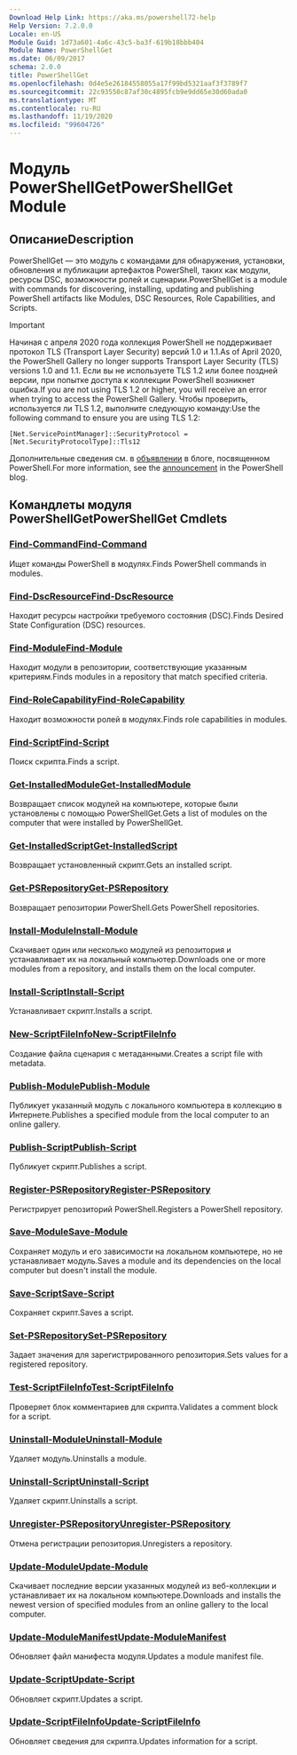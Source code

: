 ```yaml
---
Download Help Link: https://aka.ms/powershell72-help
Help Version: 7.2.0.0
Locale: en-US
Module Guid: 1d73a601-4a6c-43c5-ba3f-619b18bbb404
Module Name: PowerShellGet
ms.date: 06/09/2017
schema: 2.0.0
title: PowerShellGet
ms.openlocfilehash: 0d4e5e26184558055a17f99bd5321aaf3f3789f7
ms.sourcegitcommit: 22c93550c87af30c4895fcb9e9dd65e30d60ada0
ms.translationtype: MT
ms.contentlocale: ru-RU
ms.lasthandoff: 11/19/2020
ms.locfileid: "99604726"
---
```

# <span data-ttu-id="f6285-102">Модуль PowerShellGet</span><span class="sxs-lookup"><span data-stu-id="f6285-102">PowerShellGet Module</span></span>

## <span data-ttu-id="f6285-103">Описание</span><span class="sxs-lookup"><span data-stu-id="f6285-103">Description</span></span>

<span data-ttu-id="f6285-104">PowerShellGet — это модуль с командами для обнаружения, установки, обновления и публикации артефактов PowerShell, таких как модули, ресурсы DSC, возможности ролей и сценарии.</span><span class="sxs-lookup"><span data-stu-id="f6285-104">PowerShellGet is a module with commands for discovering, installing, updating and publishing PowerShell artifacts like Modules, DSC Resources, Role Capabilities, and Scripts.</span></span>

> [!IMPORTANT]
> <span data-ttu-id="f6285-105">Начиная с апреля 2020 года коллекция PowerShell не поддерживает протокол TLS (Transport Layer Security) версий 1.0 и 1.1.</span><span class="sxs-lookup"><span data-stu-id="f6285-105">As of April 2020, the PowerShell Gallery no longer supports Transport Layer Security (TLS) versions 1.0 and 1.1.</span></span> <span data-ttu-id="f6285-106">Если вы не используете TLS 1.2 или более поздней версии, при попытке доступа к коллекции PowerShell возникнет ошибка.</span><span class="sxs-lookup"><span data-stu-id="f6285-106">If you are not using TLS 1.2 or higher, you will receive an error when trying to access the PowerShell Gallery.</span></span> <span data-ttu-id="f6285-107">Чтобы проверить, используется ли TLS 1.2, выполните следующую команду:</span><span class="sxs-lookup"><span data-stu-id="f6285-107">Use the following command to ensure you are using TLS 1.2:</span></span>
>
> `[Net.ServicePointManager]::SecurityProtocol = [Net.SecurityProtocolType]::Tls12`
>
> <span data-ttu-id="f6285-108">Дополнительные сведения см. в [объявлении](https://devblogs.microsoft.com/powershell/powershell-gallery-tls-support/) в блоге, посвященном PowerShell.</span><span class="sxs-lookup"><span data-stu-id="f6285-108">For more information, see the [announcement](https://devblogs.microsoft.com/powershell/powershell-gallery-tls-support/) in the PowerShell blog.</span></span>

## <span data-ttu-id="f6285-109">Командлеты модуля PowerShellGet</span><span class="sxs-lookup"><span data-stu-id="f6285-109">PowerShellGet Cmdlets</span></span>

### [<span data-ttu-id="f6285-110">Find-Command</span><span class="sxs-lookup"><span data-stu-id="f6285-110">Find-Command</span></span>](Find-Command.md)
<span data-ttu-id="f6285-111">Ищет команды PowerShell в модулях.</span><span class="sxs-lookup"><span data-stu-id="f6285-111">Finds PowerShell commands in modules.</span></span>

### [<span data-ttu-id="f6285-112">Find-DscResource</span><span class="sxs-lookup"><span data-stu-id="f6285-112">Find-DscResource</span></span>](Find-DscResource.md)
<span data-ttu-id="f6285-113">Находит ресурсы настройки требуемого состояния (DSC).</span><span class="sxs-lookup"><span data-stu-id="f6285-113">Finds Desired State Configuration (DSC) resources.</span></span>

### [<span data-ttu-id="f6285-114">Find-Module</span><span class="sxs-lookup"><span data-stu-id="f6285-114">Find-Module</span></span>](Find-Module.md)
<span data-ttu-id="f6285-115">Находит модули в репозитории, соответствующие указанным критериям.</span><span class="sxs-lookup"><span data-stu-id="f6285-115">Finds modules in a repository that match specified criteria.</span></span>

### [<span data-ttu-id="f6285-116">Find-RoleCapability</span><span class="sxs-lookup"><span data-stu-id="f6285-116">Find-RoleCapability</span></span>](Find-RoleCapability.md)
<span data-ttu-id="f6285-117">Находит возможности ролей в модулях.</span><span class="sxs-lookup"><span data-stu-id="f6285-117">Finds role capabilities in modules.</span></span>

### [<span data-ttu-id="f6285-118">Find-Script</span><span class="sxs-lookup"><span data-stu-id="f6285-118">Find-Script</span></span>](Find-Script.md)
<span data-ttu-id="f6285-119">Поиск скрипта.</span><span class="sxs-lookup"><span data-stu-id="f6285-119">Finds a script.</span></span>

### [<span data-ttu-id="f6285-120">Get-InstalledModule</span><span class="sxs-lookup"><span data-stu-id="f6285-120">Get-InstalledModule</span></span>](Get-InstalledModule.md)
<span data-ttu-id="f6285-121">Возвращает список модулей на компьютере, которые были установлены с помощью PowerShellGet.</span><span class="sxs-lookup"><span data-stu-id="f6285-121">Gets a list of modules on the computer that were installed by PowerShellGet.</span></span>

### [<span data-ttu-id="f6285-122">Get-InstalledScript</span><span class="sxs-lookup"><span data-stu-id="f6285-122">Get-InstalledScript</span></span>](Get-InstalledScript.md)
<span data-ttu-id="f6285-123">Возвращает установленный скрипт.</span><span class="sxs-lookup"><span data-stu-id="f6285-123">Gets an installed script.</span></span>

### [<span data-ttu-id="f6285-124">Get-PSRepository</span><span class="sxs-lookup"><span data-stu-id="f6285-124">Get-PSRepository</span></span>](Get-PSRepository.md)
<span data-ttu-id="f6285-125">Возвращает репозитории PowerShell.</span><span class="sxs-lookup"><span data-stu-id="f6285-125">Gets PowerShell repositories.</span></span>

### [<span data-ttu-id="f6285-126">Install-Module</span><span class="sxs-lookup"><span data-stu-id="f6285-126">Install-Module</span></span>](Install-Module.md)
<span data-ttu-id="f6285-127">Скачивает один или несколько модулей из репозитория и устанавливает их на локальный компьютер.</span><span class="sxs-lookup"><span data-stu-id="f6285-127">Downloads one or more modules from a repository, and installs them on the local computer.</span></span>

### [<span data-ttu-id="f6285-128">Install-Script</span><span class="sxs-lookup"><span data-stu-id="f6285-128">Install-Script</span></span>](Install-Script.md)
<span data-ttu-id="f6285-129">Устанавливает скрипт.</span><span class="sxs-lookup"><span data-stu-id="f6285-129">Installs a script.</span></span>

### [<span data-ttu-id="f6285-130">New-ScriptFileInfo</span><span class="sxs-lookup"><span data-stu-id="f6285-130">New-ScriptFileInfo</span></span>](New-ScriptFileInfo.md)
<span data-ttu-id="f6285-131">Создание файла сценария с метаданными.</span><span class="sxs-lookup"><span data-stu-id="f6285-131">Creates a script file with metadata.</span></span>

### [<span data-ttu-id="f6285-132">Publish-Module</span><span class="sxs-lookup"><span data-stu-id="f6285-132">Publish-Module</span></span>](Publish-Module.md)
<span data-ttu-id="f6285-133">Публикует указанный модуль с локального компьютера в коллекцию в Интернете.</span><span class="sxs-lookup"><span data-stu-id="f6285-133">Publishes a specified module from the local computer to an online gallery.</span></span>

### [<span data-ttu-id="f6285-134">Publish-Script</span><span class="sxs-lookup"><span data-stu-id="f6285-134">Publish-Script</span></span>](Publish-Script.md)
<span data-ttu-id="f6285-135">Публикует скрипт.</span><span class="sxs-lookup"><span data-stu-id="f6285-135">Publishes a script.</span></span>

### [<span data-ttu-id="f6285-136">Register-PSRepository</span><span class="sxs-lookup"><span data-stu-id="f6285-136">Register-PSRepository</span></span>](Register-PSRepository.md)
<span data-ttu-id="f6285-137">Регистрирует репозиторий PowerShell.</span><span class="sxs-lookup"><span data-stu-id="f6285-137">Registers a PowerShell repository.</span></span>

### [<span data-ttu-id="f6285-138">Save-Module</span><span class="sxs-lookup"><span data-stu-id="f6285-138">Save-Module</span></span>](Save-Module.md)
<span data-ttu-id="f6285-139">Сохраняет модуль и его зависимости на локальном компьютере, но не устанавливает модуль.</span><span class="sxs-lookup"><span data-stu-id="f6285-139">Saves a module and its dependencies on the local computer but doesn't install the module.</span></span>

### [<span data-ttu-id="f6285-140">Save-Script</span><span class="sxs-lookup"><span data-stu-id="f6285-140">Save-Script</span></span>](Save-Script.md)
<span data-ttu-id="f6285-141">Сохраняет скрипт.</span><span class="sxs-lookup"><span data-stu-id="f6285-141">Saves a script.</span></span>

### [<span data-ttu-id="f6285-142">Set-PSRepository</span><span class="sxs-lookup"><span data-stu-id="f6285-142">Set-PSRepository</span></span>](Set-PSRepository.md)
<span data-ttu-id="f6285-143">Задает значения для зарегистрированного репозитория.</span><span class="sxs-lookup"><span data-stu-id="f6285-143">Sets values for a registered repository.</span></span>

### [<span data-ttu-id="f6285-144">Test-ScriptFileInfo</span><span class="sxs-lookup"><span data-stu-id="f6285-144">Test-ScriptFileInfo</span></span>](Test-ScriptFileInfo.md)
<span data-ttu-id="f6285-145">Проверяет блок комментариев для скрипта.</span><span class="sxs-lookup"><span data-stu-id="f6285-145">Validates a comment block for a script.</span></span>

### [<span data-ttu-id="f6285-146">Uninstall-Module</span><span class="sxs-lookup"><span data-stu-id="f6285-146">Uninstall-Module</span></span>](Uninstall-Module.md)
<span data-ttu-id="f6285-147">Удаляет модуль.</span><span class="sxs-lookup"><span data-stu-id="f6285-147">Uninstalls a module.</span></span>

### [<span data-ttu-id="f6285-148">Uninstall-Script</span><span class="sxs-lookup"><span data-stu-id="f6285-148">Uninstall-Script</span></span>](Uninstall-Script.md)
<span data-ttu-id="f6285-149">Удаляет скрипт.</span><span class="sxs-lookup"><span data-stu-id="f6285-149">Uninstalls a script.</span></span>

### [<span data-ttu-id="f6285-150">Unregister-PSRepository</span><span class="sxs-lookup"><span data-stu-id="f6285-150">Unregister-PSRepository</span></span>](Unregister-PSRepository.md)
<span data-ttu-id="f6285-151">Отмена регистрации репозитория.</span><span class="sxs-lookup"><span data-stu-id="f6285-151">Unregisters a repository.</span></span>

### [<span data-ttu-id="f6285-152">Update-Module</span><span class="sxs-lookup"><span data-stu-id="f6285-152">Update-Module</span></span>](Update-Module.md)
<span data-ttu-id="f6285-153">Скачивает последние версии указанных модулей из веб-коллекции и устанавливает их на локальном компьютере.</span><span class="sxs-lookup"><span data-stu-id="f6285-153">Downloads and installs the newest version of specified modules from an online gallery to the local computer.</span></span>

### [<span data-ttu-id="f6285-154">Update-ModuleManifest</span><span class="sxs-lookup"><span data-stu-id="f6285-154">Update-ModuleManifest</span></span>](Update-ModuleManifest.md)
<span data-ttu-id="f6285-155">Обновляет файл манифеста модуля.</span><span class="sxs-lookup"><span data-stu-id="f6285-155">Updates a module manifest file.</span></span>

### [<span data-ttu-id="f6285-156">Update-Script</span><span class="sxs-lookup"><span data-stu-id="f6285-156">Update-Script</span></span>](Update-Script.md)
<span data-ttu-id="f6285-157">Обновляет скрипт.</span><span class="sxs-lookup"><span data-stu-id="f6285-157">Updates a script.</span></span>

### [<span data-ttu-id="f6285-158">Update-ScriptFileInfo</span><span class="sxs-lookup"><span data-stu-id="f6285-158">Update-ScriptFileInfo</span></span>](Update-ScriptFileInfo.md)
<span data-ttu-id="f6285-159">Обновляет сведения для скрипта.</span><span class="sxs-lookup"><span data-stu-id="f6285-159">Updates information for a script.</span></span>
